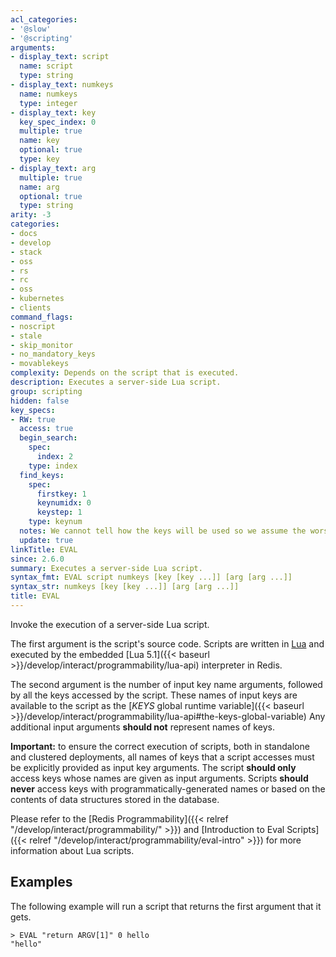 ```yaml
---
acl_categories:
- '@slow'
- '@scripting'
arguments:
- display_text: script
  name: script
  type: string
- display_text: numkeys
  name: numkeys
  type: integer
- display_text: key
  key_spec_index: 0
  multiple: true
  name: key
  optional: true
  type: key
- display_text: arg
  multiple: true
  name: arg
  optional: true
  type: string
arity: -3
categories:
- docs
- develop
- stack
- oss
- rs
- rc
- oss
- kubernetes
- clients
command_flags:
- noscript
- stale
- skip_monitor
- no_mandatory_keys
- movablekeys
complexity: Depends on the script that is executed.
description: Executes a server-side Lua script.
group: scripting
hidden: false
key_specs:
- RW: true
  access: true
  begin_search:
    spec:
      index: 2
    type: index
  find_keys:
    spec:
      firstkey: 1
      keynumidx: 0
      keystep: 1
    type: keynum
  notes: We cannot tell how the keys will be used so we assume the worst, RW and UPDATE
  update: true
linkTitle: EVAL
since: 2.6.0
summary: Executes a server-side Lua script.
syntax_fmt: EVAL script numkeys [key [key ...]] [arg [arg ...]]
syntax_str: numkeys [key [key ...]] [arg [arg ...]]
title: EVAL
---
```

Invoke the execution of a server-side Lua script.

The first argument is the script's source code.
Scripts are written in [Lua](https://lua.org) and executed by the embedded [Lua 5.1]({{< baseurl >}}/develop/interact/programmability/lua-api) interpreter in Redis.

The second argument is the number of input key name arguments, followed by all the keys accessed by the script.
These names of input keys are available to the script as the [_KEYS_ global runtime variable]({{< baseurl >}}/develop/interact/programmability/lua-api#the-keys-global-variable)
Any additional input arguments **should not** represent names of keys.

**Important:**
to ensure the correct execution of scripts, both in standalone and clustered deployments, all names of keys that a script accesses must be explicitly provided as input key arguments.
The script **should only** access keys whose names are given as input arguments.
Scripts **should never** access keys with programmatically-generated names or based on the contents of data structures stored in the database.

Please refer to the [Redis Programmability]({{< relref "/develop/interact/programmability/" >}}) and [Introduction to Eval Scripts]({{< relref "/develop/interact/programmability/eval-intro" >}}) for more information about Lua scripts.

## Examples

The following example will run a script that returns the first argument that it gets.

```
> EVAL "return ARGV[1]" 0 hello
"hello"
```
